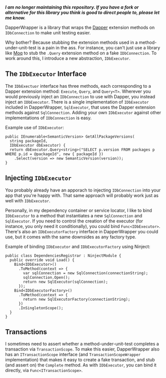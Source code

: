 _**I am no longer maintaining this repository. If you have a fork or alternative for this library you think is good to direct people to, please let me know.**_

DapperWrapper is a library that wraps the [Dapper](http://code.google.com/p/dapper-dot-net/) extension methods on `IDbConnection` to make unit testing easier.

Why bother? Because stubbing the extension methods used in a method-under-unit-test is a pain in the ass. For instance, you can't just use a library like [Moq](http://code.google.com/p/moq/) to stub the `.Query` extension method on a fake `IDbConnection`. To work around this, I introduce a new abstraction, `IDbExecutor`.

## The `IDbExecutor` Interface

The `IDbExectuor` interface has three methods, each corresponding to a Dapper extension method: `Execute`, `Query`, and `Query<T>`. Wherever you would previously inject an `IDbConnection` to use with Dapper, you instead inject an `IDbExecutor`. There is a single implementation of `IDbExecutor` included in DapperWrapper, `SqlExecutor`, that uses the Dapper extension methods against `SqlConnection`. Adding your own `IDbExecutor` against other implementations of `IDbConnection` is easy.

Example use of `IDbExecutor`:

```
public IEnumerable<SemanticVersion> GetAllPackageVersions(
  string packageId,
  IDbExecutor dbExecutor) {
  return dbExecutor.Query<string>("SELECT p.version FROM packages p WHERE p.id = @packageId", new { packageId })
    .Select(version => new SemanticVersion(version));
}
``` 

## Injecting `IDbExecutor`

You probably already have an apporach to injecting `IDbConnection` into your app that you're happy with. That same approach will probably work just as well with `IDbExecutor`. 

Personally, in my dependency container or service locator, I like to bind `IDbExecutor` to a method that instantiates a new `SqlConnection` and `SqlExecutor`. If you need to control the creation of the executor (for instance, you only need it conditionally), you could bind `Func<IDbExecutor>`. There's also an `IDbExecutorFactory` interface in DapperWrapper you could use, but it comes with the same downsides as any factory type.

Example of binding `IDbExecutor` and `IDbExecutorFactory` using Ninject:

```
public class DependenciesRegistrar : NinjectModule {
  public override void Load() {
    Bind<IDbExecutor>()
      .ToMethod(context => {
	    var sqlConnection = new SqlConnection(connectionString);
		sqlConnection.Open();
		return new SqlExecutor(sqlConnection);
      });
	Bind<IDbExecutorFactory>()
      .ToMethod(context => {
	    return new SqlExecutorFactory(connectionString);
      })
	  .InSingletonScope();
  }
}
```

## Transactions

I sometimes need to assert whether a method-under-unit-test completes a transaction via `TransactionScope`. To make this easier, DapperWrapper also has an `ITransactionScope` interface (and `TransactionScopeWrapper` implementation) that makes it easy to create a fake transaction, and stub (and assert on) the `Complete` method. As with `IDbExecutor`, you can bind it directly, via `Func<ITransactionScope>`.
